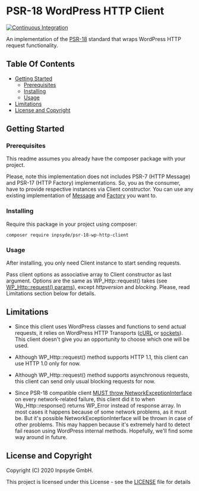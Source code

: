 # PSR-18 WordPress HTTP Client
[![Continuous Integration](https://github.com/inpsyde/psr-18-wp-http-client/actions/workflows/continuous-integration.yml/badge.svg)](https://github.com/inpsyde/psr-18-wp-http-client/actions/workflows/continuous-integration.yml)

An implementation of the [PSR-18][] standard that wraps WordPress HTTP request functionality.

## Table Of Contents

* [Getting Started](#getting-started)
    * [Prerequisites](#prerequisites)
    * [Installing](#installing)
    * [Usage](#usage)
* [Limitations](#limitations)
* [License and Copyright](#license-and-copyright)

## Getting Started

### Prerequisites

This readme assumes you already have the composer package with your project.

Please, note this implementation does not includes PSR-7 (HTTP Message) and PSR-17 (HTTP Factory) implementations. So, you as the consumer, have to provide respective instances via Client constructor. You can use any existing implementation of [Message] and [Factory] you want to.

### Installing

Require this package in your project using composer:

``` composer require inpsyde/psr-18-wp-http-client ```

### Usage

After installing, you only need  Client instance to start sending requests.

Pass client options as associative array to Client constructor as last argument. Options are the same as WP_Http::request() takes (see [WP_Http::request() params]), except *httpversion* and *blocking*. Please, read Limitations section below for details.

## Limitations
* Since this client uses WordPress classes and functions to send actual requests, it relies on WordPress HTTP Transports ([cURL] or [sockets]).
This client doesn't give you an opportunity to choose which one will be used.

* Although WP_Http::request() method supports HTTP 1.1, this client can use HTTP 1.0 only for now. 
* Although WP_Http::request() method supports asynchronous requests, this client can send only usual blocking requests for now.
* Since PSR-18 compatible client [MUST throw NetworkExceptionInterface] on every network-related failure, this client did it to when Wp_Http::response() returns WP_Error instead of response array. In most cases it happens because of some network problems, as it must be. But it's possible NetworkExceptionInterface will be thrown in case of other problems. This may happen because it's extremely hard to detect fail reason using WordPress internal methods. Hopefully, we'll find some way around in future.

## License and Copyright
Copyright (C) 2020 Inpsyde GmbH.

This project is licensed under this License - see the [LICENSE](LICENSE) file for details


[PSR-18]: https://www.php-fig.org/psr/psr-18/
[Message]: https://packagist.org/providers/psr/http-message-implementation
[Factory]: https://packagist.org/providers/psr/http-factory-implementation
[cURL]: https://github.com/WordPress/WordPress/blob/master/wp-includes/Requests/Transport/cURL.php
[sockets]: https://github.com/WordPress/WordPress/blob/master/wp-includes/Requests/Transport/fsockopen.php
[MUST throw NetworkExceptionInterface]: https://www.php-fig.org/psr/psr-18/#error-handling
[WP_Http::request() params]: https://github.com/WordPress/WordPress/blob/master/wp-includes/class-http.php#L96-L149
